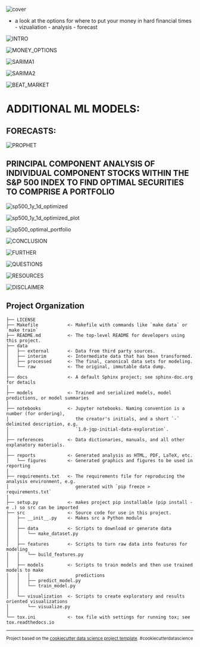 ![cover](images/COVER.png)
* a look at the options for where to put your money in hard financial times - vizualiation - analysis - forecast


![INTRO](images/INTRO.png)


![MONEY_OPTIONS](images/MONEY_OPTIONS.png)


![SARIMA1](images/SARIMA1.png)


![SARIMA2](images/SARIMA2.png)


![BEAT_MARKET](images/BEAT_MARKET.png)

# ADDITIONAL ML MODELS:
## FORECASTS:
![PROPHET](images/PROPHET.png)


## PRINCIPAL COMPONENT ANALYSIS OF INDIVIDUAL COMPONENT STOCKS WITHIN THE S&P 500 INDEX TO FIND OPTIMAL SECURITIES TO COMPRISE A PORTFOLIO
![sp500_1y_1d_optimized](images/sp500_1y_1d_optimized.png)

![sp500_1y_1d_optimized_plot](images/sp500_1y_1d_optimized_plot.png)

![sp500_optimal_portfolio](images/sp500_optimal_portfolio.png)


![CONCLUSION](images/CONCLUSION.png)


![FURTHER](images/FURTHER.png)


![QUESTIONS](images/QUESTIONS.png)


![RESOURCES](images/RESOURCES.png)


![DISCLAIMER](images/DISCLAIMER.png)


Project Organization
------------

    ├── LICENSE
    ├── Makefile           <- Makefile with commands like `make data` or `make train`
    ├── README.md          <- The top-level README for developers using this project.
    ├── data
    │   ├── external       <- Data from third party sources.
    │   ├── interim        <- Intermediate data that has been transformed.
    │   ├── processed      <- The final, canonical data sets for modeling.
    │   └── raw            <- The original, immutable data dump.
    │
    ├── docs               <- A default Sphinx project; see sphinx-doc.org for details
    │
    ├── models             <- Trained and serialized models, model predictions, or model summaries
    │
    ├── notebooks          <- Jupyter notebooks. Naming convention is a number (for ordering),
    │                         the creator's initials, and a short `-` delimited description, e.g.
    │                         `1.0-jqp-initial-data-exploration`.
    │
    ├── references         <- Data dictionaries, manuals, and all other explanatory materials.
    │
    ├── reports            <- Generated analysis as HTML, PDF, LaTeX, etc.
    │   └── figures        <- Generated graphics and figures to be used in reporting
    │
    ├── requirements.txt   <- The requirements file for reproducing the analysis environment, e.g.
    │                         generated with `pip freeze > requirements.txt`
    │
    ├── setup.py           <- makes project pip installable (pip install -e .) so src can be imported
    ├── src                <- Source code for use in this project.
    │   ├── __init__.py    <- Makes src a Python module
    │   │
    │   ├── data           <- Scripts to download or generate data
    │   │   └── make_dataset.py
    │   │
    │   ├── features       <- Scripts to turn raw data into features for modeling
    │   │   └── build_features.py
    │   │
    │   ├── models         <- Scripts to train models and then use trained models to make
    │   │   │                 predictions
    │   │   ├── predict_model.py
    │   │   └── train_model.py
    │   │
    │   └── visualization  <- Scripts to create exploratory and results oriented visualizations
    │       └── visualize.py
    │
    └── tox.ini            <- tox file with settings for running tox; see tox.readthedocs.io


--------

<p><small>Project based on the <a target="_blank" href="https://drivendata.github.io/cookiecutter-data-science/">cookiecutter data science project template</a>. #cookiecutterdatascience</small></p>
